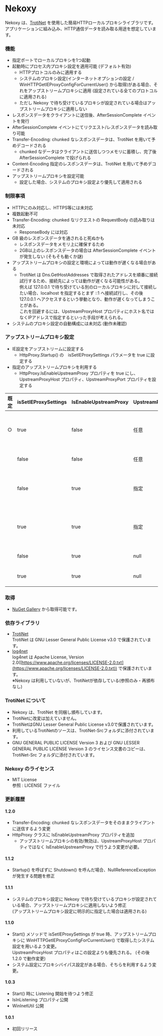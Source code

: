 ﻿Nekoxy
================

Nekoxy は、[TrotiNet](http://trotinet.sourceforge.net/) を使用した簡易HTTPローカルプロキシライブラリです。  
アプリケーションに組み込み、HTTP通信データを読み取る用途を想定しています。

### 機能

* 指定ポートでローカルプロキシを1つ起動
* 起動時にプロセス内プロキシ設定を適用可能 (デフォルト有効)
    * HTTPプロトコルのみに適用する
    * システムのプロキシ設定(インターネットオプションの設定 / WinHTTPGetIEProxyConfigForCurrentUser() から取得)がある場合、それをアップストリームプロキシに適用 (設定されている全てのプロトコルに適用される)
    * ただし Nekoxy で待ち受けているプロキシが設定されている場合はアップストリームプロキシに適用しない
* レスポンスデータをクライアントに送信後、AfterSessionComplete イベントを発行
* AfterSessionComplete イベントにてリクエスト/レスポンスデータを読み取り可能
* Transfer-Encoding: chunked なレスポンスデータは、TrotiNet を用いて予めデコードされる
    * chunked なデータはクライアントに送信しつつメモリに蓄積し、完了後 AfterSessionComplete で投げられる
* Content-Encoding 指定のレスポンスデータは、TrotiNet を用いて予めデコードされる
* アップストリームプロキシを設定可能
    * 設定した場合、システムのプロキシ設定より優先して適用される

### 制限事項

* HTTPにのみ対応し、HTTPS等には未対応
* 複数起動不可
* Transfer-Encoding: chunked なリクエストの RequestBody の読み取りは未対応
    * ResponseBody には対応
* GB 級のレスポンスデータを通されると死ぬかも
    * レスポンスデータをメモリ上に確保するため
    * 2GB以上のレスポンスデータの場合は AfterSessionComplete イベントが発生しない (そもそも動くか謎)
* アップストリームプロキシの設定と環境によっては動作が遅くなる場合がある
    * TrotiNet は Dns.GetHostAddresses で取得されたアドレスを順番に接続試行するため、接続先によっては動作が遅くなる可能性がある。  
      例えば 127.0.0.1 で待ち受けている別のローカルプロキシに対して接続したい場合、localhost を指定するとまず ::1 へ接続試行し、その後 127.0.0.1 へアクセスするという挙動となり、動作が遅くなってしまうことがある。  
      これを回避するには、UpstreamProxyHost プロパティにホスト名ではなくIPアドレスで指定するといった手段が考えられる。
* システムのプロキシ設定の自動構成には未対応 (動作未確認)

### アップストリームプロキシ設定

* IE設定をアップストリームに設定する
    * HttpProxy.Startup() の　isSetIEProxySettings パラメータを true に設定する
* 指定のアップストリームプロキシを利用する
    * HttpProxy.IsEnableUpstreamProxy プロパティを true にし、UpstreamProxyHost プロパティ、UpstreamProxyPort プロパティを設定する

| 既定 | isSetIEProxySettings | IsEnableUpstreamProxy | UpstreamProxyHost | 経路 |
|----- | -------------------- | --------------------- | ----------------- | ---- |
| ○ | true  | false | 任意 | client -> Nekoxy -> IE Settings Proxy -> Server |
|   | false | false | 任意 | client -> Nekoxy -> Server |
|   | false | true  | 指定 | client -> Nekoxy -> Upstream Proxy -> Server |
|   | true  | true  | 指定 | client -> Nekoxy -> Upstream Proxy -> Server |
|   | false | true  | null | client -> Nekoxy -> Server |
|   | true  | true  | null | client -> Nekoxy -> Server |

### 取得

* [NuGet Gallery](https://www.nuget.org/packages/Nekoxy/) から取得可能です。

### 依存ライブラリ

* [TrotiNet](http://trotinet.sourceforge.net/)  
TrotiNet は GNU Lesser General Public License v3.0 で保護されています。
* [log4net](https://logging.apache.org/log4net/)  
log4net は Apache License, Version 2.0([https://www.apache.org/licenses/LICENSE-2.0.txt](https://www.apache.org/licenses/LICENSE-2.0.txt)) で保護されています。  
※Nekoxy は利用していないが、TrotiNetが依存している(参照のみ・再頒布なし)

### TrotiNet について

* Nekoxy は、TrotiNet を同梱し頒布しています。
* TrotiNetに改変は加えていません。
* TrotiNetはGNU Lesser General Public License v3.0で保護されています。
* 利用しているTrotiNetのソースは、TrotiNet-Srcフォルダに添付されています。
* GNU GENERAL PUBLIC LICENSE Version 3 および GNU LESSER GENERAL PUBLIC LICENSE Version 3 のライセンス文書のコピーは、TrotiNet-Src フォルダに添付されています。

### Nekoxy のライセンス

* MIT License  
参照 : LICENSE ファイル

### 更新履歴

#### 1.2.0

* Transfer-Encoding: chunked なレスポンスデータをそのままクライアントに送信するよう変更
* HttpProxy クラスに IsEnableUpstreamProxy プロパティを追加
    * アップストリームプロキシの有効/無効は、UpstreamProxyHost プロパティではなく IsEnableUpstreamProxy で行うよう変更が必要。

#### 1.1.2

* Startup() を呼ばずに Shutdown() を呼んだ場合、NullReferenceException が発生する問題を修正

#### 1.1.1

* システムのプロキシ設定に Nekoxy で待ち受けているプロキシが設定されている場合、アップストリームプロキシに適用しないよう修正  
(アップストリームプロキシ設定に明示的に指定した場合は適用される)

#### 1.1.0

* Start() メソッドで isSetIEProxySettings が true 時、アップストリームプロキシに WinHTTPGetIEProxyConfigForCurrentUser() で取得したシステム設定を用いるよう変更。  
UpstreamProxyHost プロパティはこの設定よりも優先される。 (その後 1.2.0 で動作変更)
* システム設定にプロキシバイパス設定がある場合、そちらを利用するよう変更。

#### 1.0.3

* Start() 時に Listening 開始を待つよう修正
* IsInListening プロパティ公開
* WinInetUtil 公開


#### 1.0.1

* 初回リリース
